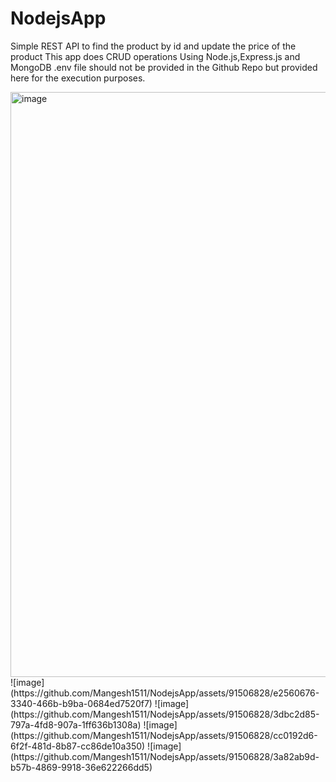 # NodejsApp
Simple REST API to find the product by id and update the price of the product
This app does CRUD operations Using Node.js,Express.js and MongoDB
.env file should not be provided in the Github Repo but provided here for the execution purposes.

<img width="936" alt="image" src="https://github.com/Mangesh1511/NodejsApp/assets/91506828/e9181f28-c396-4e9b-b851-77fb22f23301">
![image](https://github.com/Mangesh1511/NodejsApp/assets/91506828/e2560676-3340-466b-b9ba-0684ed7520f7)
![image](https://github.com/Mangesh1511/NodejsApp/assets/91506828/3dbc2d85-797a-4fd8-907a-1ff636b1308a)
![image](https://github.com/Mangesh1511/NodejsApp/assets/91506828/cc0192d6-6f2f-481d-8b87-cc86de10a350)
![image](https://github.com/Mangesh1511/NodejsApp/assets/91506828/3a82ab9d-b57b-4869-9918-36e622266dd5)



